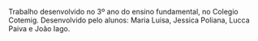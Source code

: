 Trabalho desenvolvido no 3º ano do ensino fundamental, no Colegio Cotemig.
Desenvolvido pelo alunos: Maria Luisa, Jessica Poliana, Lucca Paiva e João Iago. 
